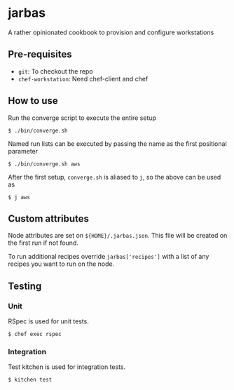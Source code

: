 # jarbas

A rather opinionated cookbook to provision and configure workstations

## Pre-requisites

* `git`: To checkout the repo
* `chef-workstation`: Need chef-client and chef

## How to use

Run the converge script to execute the entire setup

    $ ./bin/converge.sh

Named run lists can be executed by passing the name as the first positional parameter

    $ ./bin/converge.sh aws

After the first setup, `converge.sh` is aliased to `j`, so the above can be used as

    $ j aws

## Custom attributes

Node attributes are set on `${HOME}/.jarbas.json`. This file will be created on the first run if not found.

To run additional recipes override `jarbas['recipes']` with a list of any recipes you want to run on the node.

## Testing

### Unit

RSpec is used for unit tests. 

    $ chef exec rspec

### Integration

Test kitchen is used for integration tests. 

    $ kitchen test
 
